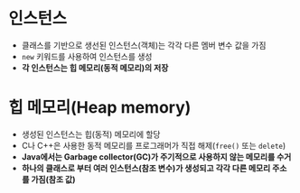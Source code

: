 # 인스턴스

- 클래스를 기반으로 생선된 인스턴스(객체)는 각각 다른 멤버 변수 값을 가짐
- `new` 키워드를 사용하여 인스턴스를 생성
- **각 인스턴스는 힙 메모리(동적 메모리)의 저장**



# 힙 메모리(Heap memory)

- 생성된 인스턴스는 힙(동적) 메모리에 할당
- C나 C++은 사용한 동적 메모리를 프로그래머가 직접 해제(`free()` 또는 `delete`)
- **Java에서는 Garbage collector(GC)가 주기적으로 사용하지 않는 메모리를 수거**
- **하나의 클래스로 부터 여러 인스턴스(참조 변수)가  생성되고 각각 다른 메모리 주소를 가짐(참조 값)**

